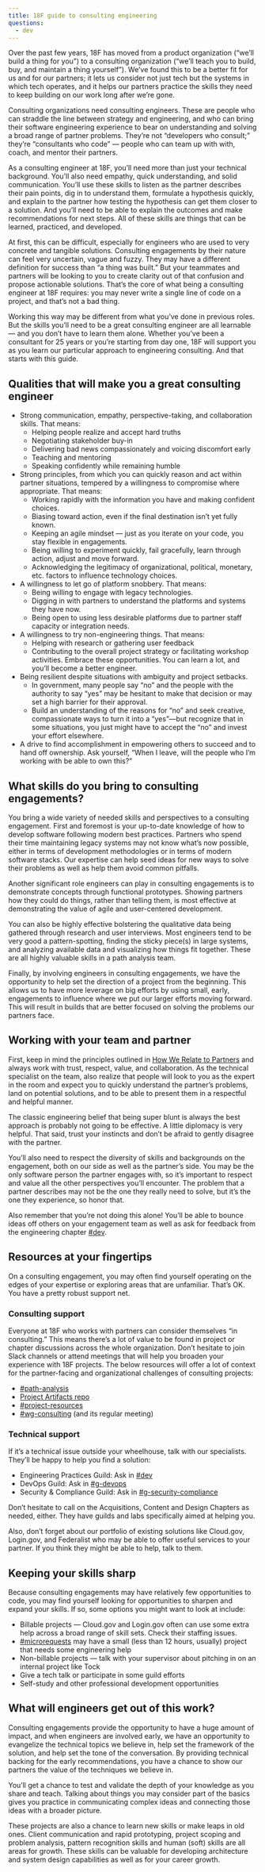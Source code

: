 ```yaml
---
title: 18F guide to consulting engineering
questions:
  - dev
---
```


Over the past few years, 18F has moved from a product organization (“we’ll build a thing for you”) to a consulting organization (“we’ll teach you to build, buy, and maintain a thing yourself”). We’ve found this to be a better fit for us and for our partners; it lets us consider not just tech but the systems in which tech operates, and it helps our partners practice the skills they need to keep building on our work long after we’re gone.

Consulting organizations need consulting engineers. These are people who can straddle the line between strategy and engineering, and who can bring their software engineering experience to bear on understanding and solving a broad range of partner problems. They’re not “developers who consult;” they’re “consultants who code” — people who can team up with with, coach, and mentor their partners.

As a consulting engineer at 18F, you’ll need more than just your technical background. You’ll also need empathy, quick understanding, and solid communication. You’ll use these skills to listen as the partner describes their pain points, dig in to understand them, formulate a hypothesis quickly, and explain to the partner how testing the hypothesis can get them closer to a solution. And you’ll need to be able to explain the outcomes and make recommendations for next steps. All of these skills are things that can be learned, practiced, and developed.

At first, this can be difficult, especially for engineers who are used to very concrete and tangible solutions. Consulting engagements by their nature can feel very uncertain, vague and fuzzy. They may have a different definition for success than “a thing was built.” But your teammates and partners will be looking to you to create clarity out of that confusion and propose actionable solutions. That’s the core of what being a consulting engineer at 18F requires: you may never write a single line of code on a project, and that’s not a bad thing.

Working this way may be different from what you’ve done in previous roles. But the skills you’ll need to be a great consulting engineer are all learnable — and you don’t have to learn them alone. Whether you’ve been a consultant for 25 years or you’re starting from day one, 18F will support you as you learn our particular approach to engineering consulting. And that starts with this guide.

## Qualities that will make you a great consulting engineer
* Strong communication, empathy, perspective-taking, and collaboration skills. That means:
  * Helping people realize and accept hard truths
  * Negotiating stakeholder buy-in
  * Delivering bad news compassionately and voicing discomfort early
  * Teaching and mentoring
  * Speaking confidently while remaining humble
* Strong principles, from which you can quickly reason and act within partner situations, tempered by a willingness to compromise where appropriate. That means:
  * Working rapidly with the information you have and making confident choices.
  * Biasing toward action, even if the final destination isn’t yet fully known.
  * Keeping an agile mindset  — just as you iterate on your code, you stay flexible in engagements.
  * Being willing to experiment quickly, fail gracefully, learn through action, adjust and move forward.
  * Acknowledging the legitimacy of organizational, political, monetary, etc. factors to influence technology choices.
* A willingness to let go of platform snobbery. That means:
  * Being willing  to engage with legacy technologies.
  * Digging in with partners to understand the platforms and systems they have now.
  * Being open to using less desirable platforms due to partner staff capacity or integration needs.
* A willingness to try non-engineering things. That means:
  * Helping with research or gathering user feedback
  * Contributing to the overall project strategy or facilitating workshop activities. Embrace these opportunities. You can learn a lot, and you’ll become a better engineer.
* Being resilient despite situations with ambiguity and project setbacks.
  * In government, many people say “no” and the people with the authority to say “yes” may be hesitant to make that decision or may set a high barrier for their approval.
  * Build an understanding of the reasons for “no” and seek creative, compassionate ways to turn it into a “yes”—but recognize that in some situations, you just might have to accept the “no” and invest your effort elsewhere.
* A drive to find accomplishment in empowering others to succeed and to hand off ownership. Ask yourself, “When I leave, will the people who I’m working with be able to own this?”

## What skills do you bring to consulting engagements?
You bring a wide variety of needed skills and perspectives to a consulting engagement. First and foremost is your up-to-date knowledge of how to develop software following modern best practices. Partners who spend their time maintaining legacy systems may not know what’s now possible, either in terms of development methodologies or in terms of modern software stacks. Our expertise can help seed ideas for new ways to solve their problems as well as help them avoid common pitfalls.

Another significant role engineers can play in consulting engagements is to demonstrate concepts through functional prototypes. Showing partners how they could do things, rather than telling them, is most effective at demonstrating the value of agile and user-centered development.

You can also be highly effective bolstering the qualitative data being gathered through research and user interviews. Most engineers tend to be very good a pattern-spotting, finding the sticky piece(s) in large systems, and analyzing available data and visualizing how things fit together. These are all highly valuable skills in a path analysis team.

Finally, by involving engineers in consulting engagements, we have the opportunity to help set the direction of a project from the beginning. This allows us to have more leverage on big efforts by using small, early, engagements to influence where we put our larger efforts moving forward. This will result in builds that are better focused on solving the problems our partners face.

## Working with your team and partner
First, keep in mind the principles outlined in [How We Relate to Partners]({{site.baseurl}}/how-we-relate-to-partners/) and always work with trust, respect, value, and collaboration. As the technical specialist on the team, also realize that people will look to you as the expert in the room and expect you to quickly understand the partner’s problems, land on potential solutions, and to be able to present them in a respectful and helpful manner.

The classic engineering belief that being super blunt is always the best approach is probably not going to be effective. A little diplomacy is very helpful. That said, trust your instincts and don’t be afraid to gently disagree with the partner.

You’ll also need to respect the diversity of skills and backgrounds on the engagement, both on our side as well as the partner’s side. You may be the only software person the partner engages with, so it’s important to respect and value all the other perspectives you’ll encounter. The problem that a partner describes may not be the one they really need to solve, but it’s the one they experience, so honor that.

Also remember that you’re not doing this alone!  You’ll be able to bounce ideas off others on your engagement team as well as ask for feedback from the engineering chapter [#dev](https://app.slack.com/client/T025AQGAN/C02CD5VUQ).

## Resources at your fingertips
On a consulting engagement, you may often find yourself operating on the edges of your expertise or exploring areas that are unfamiliar. That’s OK. You have a pretty robust support net.

### Consulting support

Everyone at 18F who works with partners can consider themselves “in consulting.” This means there’s a lot of value to be found in project or chapter discussions across the whole organization. Don’t hesitate to join Slack channels or attend meetings that will help you broaden your experience with 18F projects. The below resources will offer a lot of context for the partner-facing and organizational challenges of consulting projects:

* [#path-analysis](https://app.slack.com/client/T025AQGAN/C3J7P5MMK)
* [Project Artifacts repo](https://github.com/18F/path-analysis)
* [#project-resources](https://app.slack.com/client/T025AQGAN/CHZLJBWCV)
* [#wg-consulting](https://app.slack.com/client/T025AQGAN/CDVJ9U4K1) (and its regular meeting)

### Technical support
If it’s a technical issue outside your wheelhouse, talk with our specialists. They’ll be happy to help you find a solution:

* Engineering Practices Guild: Ask in [#dev](https://app.slack.com/client/T025AQGAN/C02CD5VUQ)
* DevOps Guild: Ask in [#g-devops](https://app.slack.com/client/T025AQGAN/C029KQMBZ)
* Security & Compliance Guild: Ask in [#g-security-compliance](https://app.slack.com/client/T025AQGAN/CG8SNAEQM)

Don’t hesitate to call on the Acquisitions, Content and Design Chapters as needed, either. They have guilds and labs specifically aimed at helping you.

Also, don’t forget about our portfolio of existing solutions like Cloud.gov, Login.gov, and Federalist who may be able to offer useful services to your partner. If you think they might be able to help, talk to them.

## Keeping your skills sharp
Because consulting engagements may have relatively few opportunities to code, you may find yourself looking for opportunities to sharpen and expand your skills. If so, some options you might want to look at include:

* Billable projects — Cloud.gov and Login.gov often can use some extra help across a broad range of skill sets. Check their staffing issues.
* [#microrequests](https://app.slack.com/client/T025AQGAN/CNFHBCXDW) may have a small (less than 12 hours, usually) project that needs some engineering help
* Non-billable projects — talk with your supervisor about pitching in on an internal project like Tock
* Give a tech talk or participate in some guild efforts
* Self-study and other professional development opportunities

## What will engineers get out of this work?
Consulting engagements provide the opportunity to have a huge amount of impact, and when engineers are involved early, we have an opportunity to evangelize the technical topics we believe in, help set the framework of the solution, and help set the tone of the conversation. By providing technical backing for the early recommendations, you have a chance to show our partners the value of the techniques we believe in.

You’ll get a chance to test and validate the depth of your knowledge as you share and teach. Talking about things you may consider part of the basics gives you practice in communicating complex ideas and connecting those ideas with a broader picture.

These projects are also a chance to learn new skills or make leaps in old ones. Client communication and rapid prototyping, project scoping and problem analysis, pattern recognition skills and human (soft) skills are all areas for growth. These skills can be valuable for developing architecture and system design capabilities as well as for your career growth.


